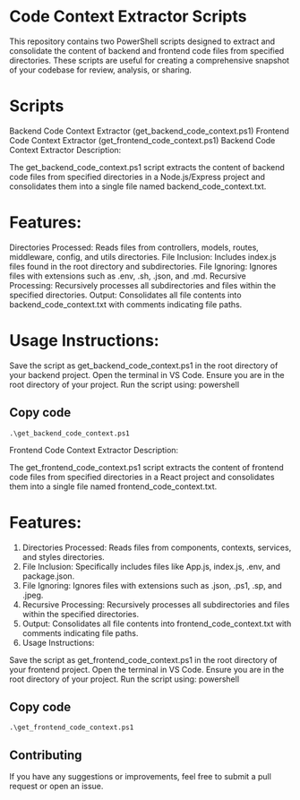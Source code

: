 # Code Context Extractor Scripts
This repository contains two PowerShell scripts designed to extract and consolidate the content of backend and frontend code files from specified directories. These scripts are useful for creating a comprehensive snapshot of your codebase for review, analysis, or sharing.

# Scripts
Backend Code Context Extractor (get_backend_code_context.ps1)
Frontend Code Context Extractor (get_frontend_code_context.ps1)
Backend Code Context Extractor
Description:

The get_backend_code_context.ps1 script extracts the content of backend code files from specified directories in a Node.js/Express project and consolidates them into a single file named backend_code_context.txt.

# Features:

Directories Processed: Reads files from controllers, models, routes, middleware, config, and utils directories.
File Inclusion: Includes index.js files found in the root directory and subdirectories.
File Ignoring: Ignores files with extensions such as .env, .sh, .json, and .md.
Recursive Processing: Recursively processes all subdirectories and files within the specified directories.
Output: Consolidates all file contents into backend_code_context.txt with comments indicating file paths.

# Usage Instructions:

Save the script as get_backend_code_context.ps1 in the root directory of your backend project.
Open the terminal in VS Code.
Ensure you are in the root directory of your project.
Run the script using:
powershell
## Copy code
    .\get_backend_code_context.ps1
Frontend Code Context Extractor
Description:

The get_frontend_code_context.ps1 script extracts the content of frontend code files from specified directories in a React project and consolidates them into a single file named frontend_code_context.txt.

# Features:

1. Directories Processed: Reads files from components, contexts, services, and styles directories.
2. File Inclusion: Specifically includes files like App.js, index.js, .env, and package.json.
3. File Ignoring: Ignores files with extensions such as .json, .ps1, .sp, and .jpeg.
4. Recursive Processing: Recursively processes all subdirectories and files within the specified directories.
5. Output: Consolidates all file contents into frontend_code_context.txt with comments indicating file paths.
6. Usage Instructions:

Save the script as get_frontend_code_context.ps1 in the root directory of your frontend project.
Open the terminal in VS Code.
Ensure you are in the root directory of your project.
Run the script using:
powershell
## Copy code
    .\get_frontend_code_context.ps1
## Contributing
If you have any suggestions or improvements, feel free to submit a pull request or open an issue.


